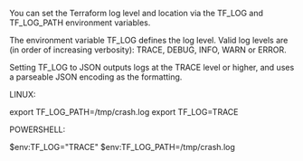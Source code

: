 You can set the Terraform log level and location via the TF_LOG and TF_LOG_PATH environment variables.

The environment variable TF_LOG defines the log level. Valid log levels are (in order of increasing verbosity): TRACE, DEBUG, INFO, WARN or ERROR.

Setting TF_LOG to JSON outputs logs at the TRACE level or higher, and uses a parseable JSON encoding as the formatting.

LINUX:

export TF_LOG_PATH=/tmp/crash.log
export TF_LOG=TRACE

POWERSHELL:

$env:TF_LOG="TRACE"
$env:TF_LOG_PATH=/tmp/crash.log
